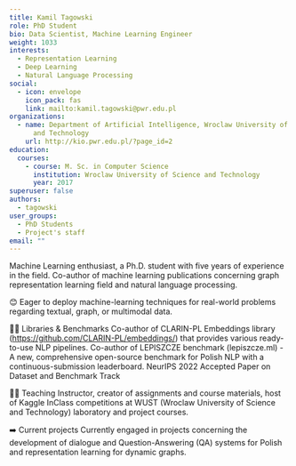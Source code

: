 ```yaml
---
title: Kamil Tagowski
role: PhD Student
bio: Data Scientist, Machine Learning Engineer
weight: 1033
interests:
  - Representation Learning
  - Deep Learning
  - Natural Language Processing
social:
  - icon: envelope
    icon_pack: fas
    link: mailto:kamil.tagowski@pwr.edu.pl
organizations:
  - name: Department of Artificial Intelligence, Wroclaw University of Science
      and Technology
    url: http://kio.pwr.edu.pl/?page_id=2
education:
  courses:
    - course: M. Sc. in Computer Science
      institution: Wroclaw University of Science and Technology
      year: 2017
superuser: false
authors:
  - tagowski
user_groups:
  - PhD Students
  - Project's staff
email: ""
---
```

Machine Learning enthusiast, a Ph.D. student with five years of experience in the field. Co-author of machine learning publications concerning graph representation learning field and natural language processing. 

😊 Eager to deploy machine-learning techniques for real-world problems regarding textual, graph, or multimodal data.

👨‍💻 Libraries & Benchmarks
Co-author of CLARIN-PL Embeddings library (https://github.com/CLARIN-PL/embeddings/) that provides various ready-to-use NLP pipelines. 
Co-author of LEPISZCZE benchmark (lepiszcze.ml) - A new, comprehensive open-source benchmark for Polish NLP with a continuous-submission leaderboard. NeurIPS 2022 Accepted Paper on Dataset and Benchmark Track

👨‍🏫 Teaching
Instructor, creator of assignments and course materials, host of Kaggle InClass competitions at WUST (Wroclaw University of Science and Technology) laboratory and project courses.

➡️ Current projects
Currently engaged in projects concerning the development of dialogue and Question-Answering (QA) systems for Polish and representation learning for dynamic graphs.
